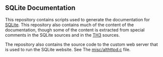 ## SQLite Documentation

This repository contains scripts used to generate the documentation
for [SQLite](https://www.sqlite.org/).  This repository also contains
much of the content of the documentation, though some of the content
is extracted from special comments in the SQLite sources and in the
[TH3](https://www.sqlite.org/th3.html) sources.

The repository also contains the source code to the custom web server
that is used to run the SQLite website.  See
The [misc/althttpd.c](/file/misc/althttpd.c) file.
